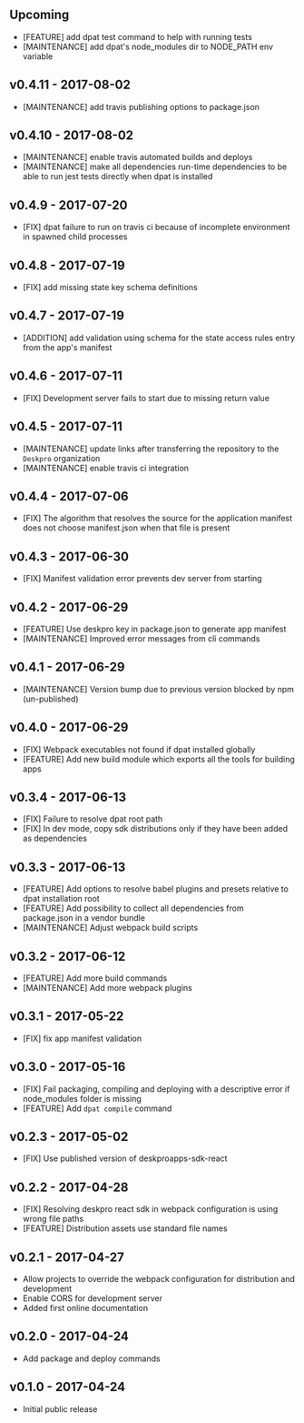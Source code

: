 ## Upcoming
* [FEATURE] add dpat test command to help with running tests
* [MAINTENANCE] add dpat's node_modules dir to NODE_PATH env variable  

## v0.4.11 - 2017-08-02
* [MAINTENANCE] add travis publishing options to package.json 

## v0.4.10 - 2017-08-02
* [MAINTENANCE] enable travis automated builds and deploys
* [MAINTENANCE] make all dependencies run-time dependencies to be able to run jest tests directly when dpat is installed 

## v0.4.9 - 2017-07-20
* [FIX] dpat failure to run on travis ci because of incomplete environment in spawned child processes

## v0.4.8 - 2017-07-19
* [FIX] add missing state key schema definitions

## v0.4.7 - 2017-07-19
* [ADDITION] add validation using schema for the state access rules entry from the app's manifest

## v0.4.6 - 2017-07-11
* [FIX] Development server fails to start due to missing return value

## v0.4.5 - 2017-07-11
* [MAINTENANCE] update links after transferring the repository to the `Deskpro` organization
* [MAINTENANCE] enable travis ci integration

## v0.4.4 - 2017-07-06
* [FIX] The algorithm that resolves the source for the application manifest does not choose manifest.json when that file is present

## v0.4.3 - 2017-06-30
* [FIX] Manifest validation error prevents dev server from starting

## v0.4.2 - 2017-06-29

* [FEATURE] Use deskpro key in package.json to generate app manifest
* [MAINTENANCE] Improved error messages from cli commands
  
## v0.4.1 - 2017-06-29

* [MAINTENANCE] Version bump due to previous version blocked by npm (un-published)  

## v0.4.0 - 2017-06-29

* [FIX] Webpack executables not found if dpat installed globally
* [FEATURE] Add new build module which exports all the tools for building apps

## v0.3.4 - 2017-06-13

* [FIX] Failure to resolve dpat root path 
* [FIX] In dev mode, copy sdk distributions only if they have been added as dependencies 

## v0.3.3 - 2017-06-13

* [FEATURE] Add options to resolve babel plugins and presets relative to dpat installation root
* [FEATURE] Add possibility to collect all dependencies from package.json in a vendor bundle
* [MAINTENANCE] Adjust webpack build scripts  

## v0.3.2 - 2017-06-12

* [FEATURE] Add more build commands
* [MAINTENANCE] Add more webpack plugins

## v0.3.1 - 2017-05-22

* [FIX] fix app manifest validation

## v0.3.0 - 2017-05-16

* [FIX] Fail packaging, compiling and deploying with a descriptive error if node_modules folder is missing
* [FEATURE] Add `dpat compile` command


## v0.2.3 - 2017-05-02

* [FIX] Use published version of deskproapps-sdk-react

## v0.2.2 - 2017-04-28

* [FIX] Resolving deskpro react sdk in webpack configuration is using wrong file paths
* [FEATURE] Distribution assets use standard file names

## v0.2.1 - 2017-04-27

* Allow projects to override the webpack configuration for distribution and development
* Enable CORS for development server
* Added first online documentation

## v0.2.0 - 2017-04-24

* Add package and deploy commands

## v0.1.0 - 2017-04-24

* Initial public release